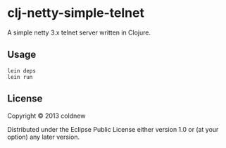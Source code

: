 # clj-netty-simple-telnet

A simple netty 3.x telnet server written in Clojure.

## Usage

	lein deps
	lein run

## License

Copyright © 2013 coldnew

Distributed under the Eclipse Public License either version 1.0 or (at
your option) any later version.
